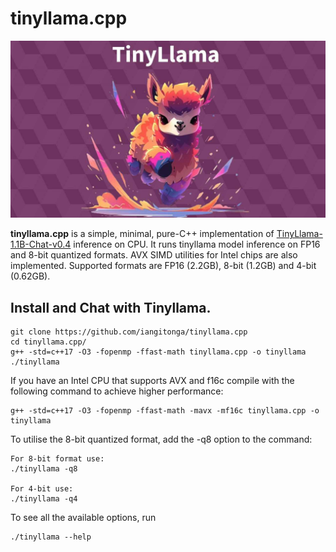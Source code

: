# tinyllama.cpp
![alt text](./assets/tinyllama.jpeg)

**tinyllama.cpp** is a simple, minimal, pure-C++ implementation of [TinyLlama-1.1B-Chat-v0.4](https://github.com/jzhang38/TinyLlama) inference on CPU. It runs tinyllama
model inference on FP16 and 8-bit quantized formats. AVX SIMD utilities for Intel chips are also implemented.
Supported formats are FP16 (2.2GB), 8-bit (1.2GB) and 4-bit (0.62GB).


## Install and Chat with Tinyllama.
```
git clone https://github.com/iangitonga/tinyllama.cpp
cd tinyllama.cpp/
g++ -std=c++17 -O3 -fopenmp -ffast-math tinyllama.cpp -o tinyllama
./tinyllama
```

If you have an Intel CPU that supports AVX and f16c compile with the following
 command to achieve higher performance:

```
g++ -std=c++17 -O3 -fopenmp -ffast-math -mavx -mf16c tinyllama.cpp -o tinyllama
```

To utilise the 8-bit quantized format, add the -q8 option to the command:
```
For 8-bit format use:
./tinyllama -q8

For 4-bit use:
./tinyllama -q4
```

To see all the available options, run
```
./tinyllama --help
```
